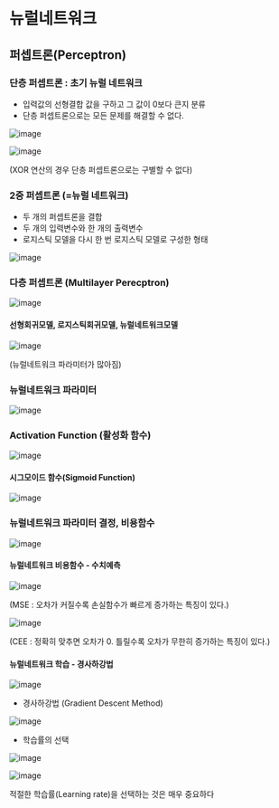 # 뉴럴네트워크

## 퍼셉트론(Perceptron)

### 단층 퍼셉트론 : 초기 뉴럴 네트워크
- 입력값의 선형결합 값을 구하고 그 값이 0보다 큰지 분류
- 단층 퍼셉트론으로는 모든 문제를 해결할 수 없다.

![image](https://user-images.githubusercontent.com/79880336/111060879-73ca1c00-84e3-11eb-9499-fe311cbbff47.png)


![image](https://user-images.githubusercontent.com/79880336/111060872-67de5a00-84e3-11eb-8a56-df59c4127604.png)

(XOR 연산의 경우 단층 퍼셉트론으로는 구별할 수 없다)
 
### 2중 퍼셉트론 (=뉴럴 네트워크)
- 두 개의 퍼셉트론을 결합
- 두 개의 입력변수와 한 개의 출력변수
- 로지스틱 모델을 다시 한 번 로지스틱 모델로 구성한 형태

![image](https://user-images.githubusercontent.com/79880336/111063929-9fa1cd80-84f4-11eb-91f8-22a9324eb116.png)

### 다층 퍼셉트론 (Multilayer Perecptron)

![image](https://user-images.githubusercontent.com/79880336/111063972-e68fc300-84f4-11eb-9ca8-ed1a9c35ad2d.png)

#### 선형회귀모델, 로지스틱회귀모델, 뉴럴네트워크모델

![image](https://user-images.githubusercontent.com/79880336/111064008-176ff800-84f5-11eb-9825-6857a16b446a.png)
 
(뉴럴네트워크 파라미터가 많아짐)

### 뉴럴네트워크 파라미터

![image](https://user-images.githubusercontent.com/79880336/111064047-4b4b1d80-84f5-11eb-9f40-2cd05900e98a.png)

### Activation Function (활성화 함수)

![image](https://user-images.githubusercontent.com/79880336/111064115-9fee9880-84f5-11eb-9684-3c462f35791f.png)

#### 시그모이드 함수(Sigmoid Function)

![image](https://user-images.githubusercontent.com/79880336/111064139-c44a7500-84f5-11eb-8d29-43533bd976b4.png)

### 뉴럴네트워크 파라미터 결정, 비용함수

![image](https://user-images.githubusercontent.com/79880336/111064169-e3490700-84f5-11eb-8aab-229b0d4081f1.png)

#### 뉴럴네트워크 비용함수 - 수치예측

![image](https://user-images.githubusercontent.com/79880336/111064226-21dec180-84f6-11eb-95c6-9fc8986b1cd8.png)

(MSE : 오차가 커질수록 손실함수가 빠르게 증가하는 특징이 있다.)

![image](https://user-images.githubusercontent.com/79880336/111064253-505c9c80-84f6-11eb-9ab9-3ef7dec18228.png)

(CEE : 정확히 맞추면 오차가 0. 틀릴수록 오차가 무한히 증가하는 특징이 있다.)


#### 뉴럴네트워크 학습 - 경사하강법

![image](https://user-images.githubusercontent.com/79880336/111064305-99145580-84f6-11eb-83bb-9728a6830613.png)

- 경사하강법 (Gradient Descent Method)

![image](https://user-images.githubusercontent.com/79880336/111064335-cc56e480-84f6-11eb-85f5-b8bf404c41f4.png)

- 학습률의 선택
 
![image](https://user-images.githubusercontent.com/79880336/111064339-d37df280-84f6-11eb-9e86-33cfe957cee6.png)

![image](https://user-images.githubusercontent.com/79880336/111071715-d094f900-851a-11eb-8ef0-f0ff4d7aee8b.png)

적절한 학습률(Learning rate)을 선택하는 것은 매우 중요하다
